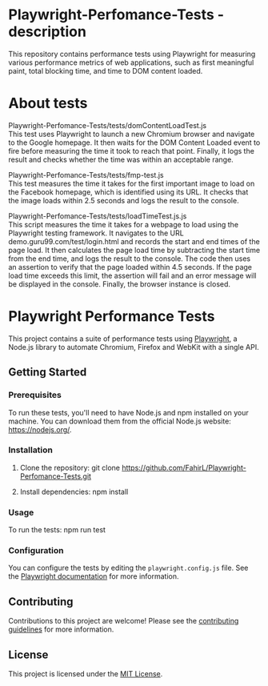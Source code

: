 # Playwright-Perfomance-Tests - description
This repository contains performance tests using Playwright for measuring various performance metrics of web applications, such as first meaningful paint, total blocking time, and time to DOM content loaded.

# About tests
Playwright-Perfomance-Tests/tests/domContentLoadTest.js  
This test uses Playwright to launch a new Chromium browser and navigate to the Google homepage. It then waits for the DOM Content Loaded event to fire before measuring the time it took to reach that point. Finally, it logs the result and checks whether the time was within an acceptable range.

Playwright-Perfomance-Tests/tests/fmp-test.js  
This test measures the time it takes for the first important image to load on the Facebook homepage, which is identified using its URL. It checks that the image loads within 2.5 seconds and logs the result to the console.

Playwright-Perfomance-Tests/tests/loadTimeTest.js.js  
This script measures the time it takes for a webpage to load using the Playwright testing framework. It navigates to the URL demo.guru99.com/test/login.html and records the start and end times of the page load. It then calculates the page load time by subtracting the start time from the end time, and logs the result to the console.
The code then uses an assertion to verify that the page loaded within 4.5 seconds. If the page load time exceeds this limit, the assertion will fail and an error message will be displayed in the console.
Finally, the browser instance is closed.


# Playwright Performance Tests

This project contains a suite of performance tests using [Playwright](https://playwright.dev/), a Node.js library to automate Chromium, Firefox and WebKit with a single API.

## Getting Started

### Prerequisites

To run these tests, you'll need to have Node.js and npm installed on your machine. You can download them from the official Node.js website: https://nodejs.org/.

### Installation

1. Clone the repository:
git clone https://github.com/FahirL/Playwright-Perfomance-Tests.git

2. Install dependencies:
npm install

### Usage

To run the tests:
npm run test
### Configuration

You can configure the tests by editing the `playwright.config.js` file. See the [Playwright documentation](https://playwright.dev/docs/test-configuration/) for more information.

## Contributing

Contributions to this project are welcome! Please see the [contributing guidelines](CONTRIBUTING.md) for more information.

## License

This project is licensed under the [MIT License](LICENSE).
